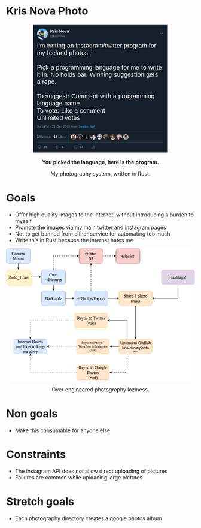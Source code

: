 # Kris Nova Photo

<p align="center"><img src="tweet.png" width="360"></p>
<p align="center"><b>You picked the language, here is the program.</b></p>

<p align="center">My photography system, written in Rust.  </p>

# Goals

 - Offer high quality images to the internet, without introducing a burden to myself
 - Promote the images via my main twitter and instagram pages
 - Not to get banned from either service for automating too much
 - Write this in Rust because the internet hates me

<p align="center"><img src="diagram_1.png" width="600"></p>
<p align="center">Over engineered photography laziness.</p>

# Non goals

 - Make this consumable for anyone else

# Constraints

 - The instagram API does *not* allow direct uploading of pictures
 - Failures are common while uploading large pictures

# Stretch goals

 - Each photography directory creates a google photos album


